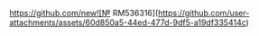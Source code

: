 https://github.com/new![№ RM536316](https://github.com/user-attachments/assets/60d850a5-44ed-477d-9df5-a19df335414c)
